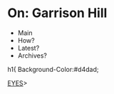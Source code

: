 <!DOCTYPE html>
<h1>
  On: Garrison Hill
</h1>

<ul>
  <li>Main</li>
  <li>How?
  <li>Latest?</li>
  <li>Archives?</li>
</ul>

h1{
Background-Color:#d4dad;

[EYES](https://github.com/user-attachments/assets/09ba187c-cfef-4bf2-828b-87837a3d4d69)>
